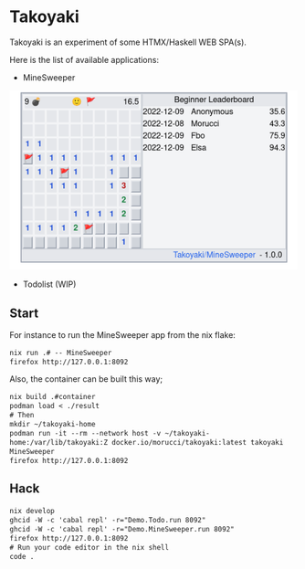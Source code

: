 # Takoyaki

Takoyaki is an experiment of some HTMX/Haskell WEB SPA(s).

Here is the list of available applications:

- MineSweeper

<img src="assets/Minesweeper-1.0.0.png"
     alt="Minesweeper-1.0.0"
     style="margin-right: 10px;" />

- Todolist (WIP)

## Start

For instance to run the MineSweeper app from the nix flake:

```
nix run .# -- MineSweeper
firefox http://127.0.0.1:8092
```

Also, the container can be built this way;

```
nix build .#container
podman load < ./result
# Then
mkdir ~/takoyaki-home
podman run -it --rm --network host -v ~/takoyaki-home:/var/lib/takoyaki:Z docker.io/morucci/takoyaki:latest takoyaki MineSweeper
firefox http://127.0.0.1:8092
```

## Hack

```Shell
nix develop
ghcid -W -c 'cabal repl' -r="Demo.Todo.run 8092"
ghcid -W -c 'cabal repl' -r="Demo.MineSweeper.run 8092"
firefox http://127.0.0.1:8092
# Run your code editor in the nix shell
code .
```

